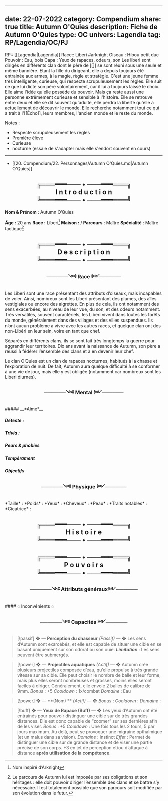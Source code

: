 
---
date: 22-07-2022
category: Compendium
share: true
title: Autumn O'Quies
description: Fiche de Autumn O'Quies
type: OC
univers: Lagendia
tag: RP/Lagendia/OC/PJ
---

RP:: [[Lagendia|Lagendia]]
Race:: Liberi #arknight 
Oiseau : Hibou petit duc
Pouvoir : Eau, bois
Capa : Yeux de rapaces, odeurs, son
Les liberi sont dirigés en différents clan dont le père de [[]] se sont réuni sous une seule et même bannière. Etant la fille du dirigeant, elle a depuis toujours été entrainée aux armes, à la magie, règle et stratégie. C'est une jeune femme très intelligente, curieuse, qui respecte scrupuleusement les règles. Elle suit ce que lui dicte son père volontairement, car il lui a toujours laissé le choix. Elle aime l'idée qu'elle possède du pouvoir. Mais ça reste aussi une personne extrêmement curieuse et sensible à l'histoire. Elle se retrouve entre deux et elle se dit souvent qu'adulte, elle perdra la liberté qu'elle a actuellement de découvrir le monde.
Elle recherche notamment tout ce qui a trait à l'[[Écho]], leurs membres, l'ancien monde et le reste du monde. 

Notes :
- Respecte scrupuleusement les règles
- Première élève
- Curieuse
- nocturne (essaie de s'adapter mais elle s'endort souvent en cours)
---

- [[20. Compendium/22. Personnages/Autumn O'Quies.md|Autumn O'Quies]]


 <h2 style="text-align:center">╔═══━━━─── • ───━━━═══╗<br>
I n t r o d u c t i o n<br>
╚═══━━━─── • ───━━━═══╝</h2>

**Nom & Prénom :** Autumn O’Quies

**Âge :** 20 ans 
**Race :** Liberi[^1]
**Maison :** /
**Parcours** : Maître
**Spécialité** : Maître tactique[^2]
 <h2 style="text-align:center">╔═══━━━─── • ───━━━═══╗<br>
D e s c r i p t i o n<br>
╚═══━━━─── • ───━━━═══╝</h2>
<h3 style="text-align:center">──────༺ Race ༻──────</h3>
Les Liberi sont une race présentant des attributs d’oiseaux, mais incapables de voler. Ainsi, nombreux sont les Liberi présentant des plumes, des aîles vestigiales ou encore des aigrettes. En plus de cela, ils ont notamment des sens exacerbées, au niveau de leur vue, du son, et des odeurs notamment. Très versatiles, souvent caractériels, les Liberi vivent dans toutes les forêts du monde, généralement dans des villages et des villes suspendues. Ils n’ont aucun problème à vivre avec les autres races, et quelque clan ont des non-Libéri en leur sein, voire en tant que chef.

Séparés en différents clans, ils se sont fait très longtemps la guerre pour aggrandir leur territoires. Dix ans avant la naissance de Autumn, son père a réussi à fédérer l’ensemble des clans et à en devenir leur chef. 

Le clan O’Quies est un clan de rapaces nocturnes, habitués à la chasse et l’exploration de nuit. De fait, Autumn aura quelque difficulté à se conformer à une vie de jour, mais elle y est obligée (notamment car nombreux sont les Liberi diurnes). 
<h3 style="text-align:center">──────༺ Mental ༻──────</h3>
##### __*Aime*__

##### __*Déteste*__ : 


##### __*Trivia*__ : 


##### __*Peurs & phobies*__ 

##### __*Tempérament*__

##### __*Objectifs*__

<h3 style="text-align:center">──────༺ Physique ༻──────</h3>
*Taille* : 
*Poids* : 
*Yeux* : 
*Cheveux* : 
*Peau* : 
*Traits notables* : 
*Cicatrice* : 
<h2 style="text-align:center">╔═══━━━─── • ───━━━═══╗<br>
H i s t o i r e<br>
╚═══━━━─── • ───━━━═══╝</h2>
<h2 style="text-align:center">╔═══━━━─── • ───━━━═══╗<br>
P o u v o i r s<br>
╚═══━━━─── • ───━━━═══╝</h2>

<h3 style="text-align:center">──────༺ Attributs généraux༻──────</h3>
#### ◌ Inconvénients ◌

 <h3 style="text-align:center">──────༺ Capacités ༻──────</h3>
 
>[!passif] ❖ — **Perception du chasseur** *(Passif)* — ❖
> Les sens d’Autumn sont exarcébés, et elle est capable de situer une cible en se basant uniquement sur son odorat ou son ouïe.
> *__Limitation__* : Les sens peuvent être submergés. 

> [!power] ❖ — **Projectiles aquatiques** *(Actif)* — ❖
> Autumn crée plusieurs projectiles composée d’eau, qu’elle propulse à très grande vitesse sur sa cible. Elle peut choisir le nombre de balle et leur forme, mais plus elles seront nombreuses et grosses, moins elles seront faciles à diriger. Généralement, elle envoie 2 balles de calibre de 9mm. 
>*Bonus* : +5
>*Cooldown* : 1x/combat
>*Domaine* : Eau

> [!power] ❖ — **(Nom) ** *(Actif)* — ❖
>*Bonus* : 
>*Cooldown* :
>*Domaine* : 

> [!buff] ❖ — **Yeux de Rapace (Buff)** — ❖
> Les yeux d’Autumn ont été entrainés pour pouvoir distinguer une cible sur de très grandes distances. Elle est donc capable de “zoomer” sur ses dernières afin de les viser.
> *Bonus* :  +5
> *Cooldown* : Une fois tous les 2 tours, 5 par jours maximum. Au delà, peut se provoquer une migraine opthalmique (et un malus dans sa vision). 
> *Domaine* : Instinct
> *Effet* : Permet de distinguer une cible sur de grande distance et de viser une partie précise de son corps. +3 en jet de perception et/ou d’attaque à distance **après utilisation de la compétence**.

[^1]: Nom inspiré d’Arknight
[^2]: Le parcours de Autumn lui est imposée par ses obligations et son héritages : elle doit pouvoir diriger l’ensemble des clans et se battre s’y nécessaire. Il est totalement possible que son parcours soit modifiée par son évolution dans le futur.